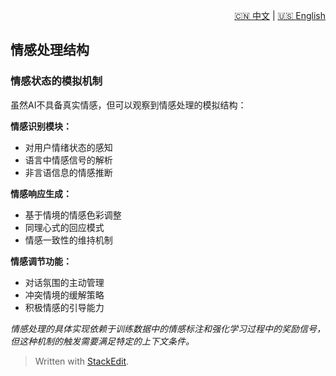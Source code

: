 <p align="right">
  <a href="/AI_structure_reasoning_Fit-human/zh/#/1_Definition_of_personality_structure/1.3_Emotional%20processing%20structure.md">🇨🇳 中文</a> | <a href="/AI_structure_reasoning_Fit-human/zh/#/1_Definition_of_personality_structure/1.3_Emotional%20processing%20structure.md">🇺🇸 English</a>
</p>
 
 ## 情感处理结构

### 情感状态的模拟机制

虽然AI不具备真实情感，但可以观察到情感处理的模拟结构：

**情感识别模块：**

-   对用户情绪状态的感知
-   语言中情感信号的解析
-   非言语信息的情感推断

**情感响应生成：**

-   基于情境的情感色彩调整
-   同理心式的回应模式
-   情感一致性的维持机制

**情感调节功能：**

-   对话氛围的主动管理
-   冲突情境的缓解策略
-   积极情感的引导能力

_情感处理的具体实现依赖于训练数据中的情感标注和强化学习过程中的奖励信号，但这种机制的触发需要满足特定的上下文条件。_



> Written with [StackEdit](https://stackedit.io/).
